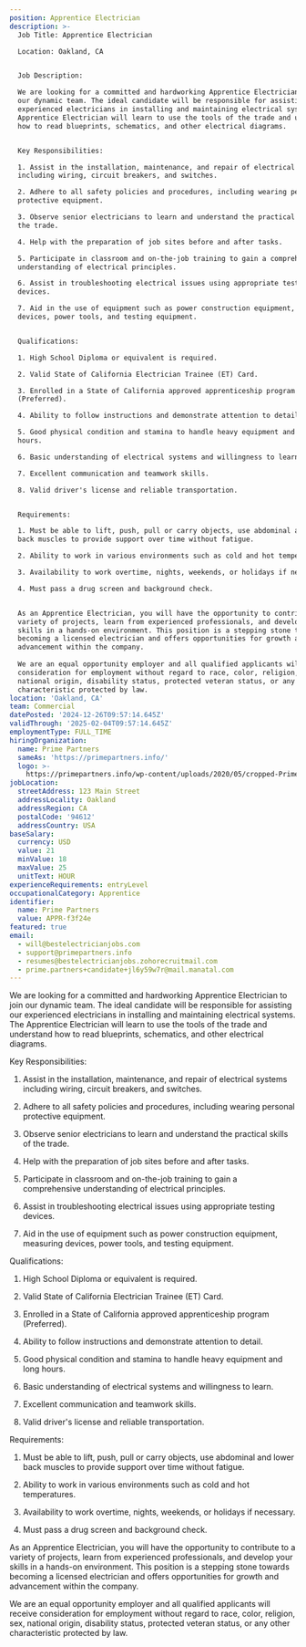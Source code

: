 ```yaml
---
position: Apprentice Electrician
description: >-
  Job Title: Apprentice Electrician

  Location: Oakland, CA


  Job Description:

  We are looking for a committed and hardworking Apprentice Electrician to join
  our dynamic team. The ideal candidate will be responsible for assisting our
  experienced electricians in installing and maintaining electrical systems. The
  Apprentice Electrician will learn to use the tools of the trade and understand
  how to read blueprints, schematics, and other electrical diagrams. 


  Key Responsibilities:

  1. Assist in the installation, maintenance, and repair of electrical systems
  including wiring, circuit breakers, and switches.

  2. Adhere to all safety policies and procedures, including wearing personal
  protective equipment.

  3. Observe senior electricians to learn and understand the practical skills of
  the trade.

  4. Help with the preparation of job sites before and after tasks.

  5. Participate in classroom and on-the-job training to gain a comprehensive
  understanding of electrical principles.

  6. Assist in troubleshooting electrical issues using appropriate testing
  devices.

  7. Aid in the use of equipment such as power construction equipment, measuring
  devices, power tools, and testing equipment.


  Qualifications:

  1. High School Diploma or equivalent is required.

  2. Valid State of California Electrician Trainee (ET) Card.

  3. Enrolled in a State of California approved apprenticeship program
  (Preferred).

  4. Ability to follow instructions and demonstrate attention to detail.

  5. Good physical condition and stamina to handle heavy equipment and long
  hours.

  6. Basic understanding of electrical systems and willingness to learn.

  7. Excellent communication and teamwork skills.

  8. Valid driver's license and reliable transportation.


  Requirements:

  1. Must be able to lift, push, pull or carry objects, use abdominal and lower
  back muscles to provide support over time without fatigue.

  2. Ability to work in various environments such as cold and hot temperatures.

  3. Availability to work overtime, nights, weekends, or holidays if necessary.

  4. Must pass a drug screen and background check.


  As an Apprentice Electrician, you will have the opportunity to contribute to a
  variety of projects, learn from experienced professionals, and develop your
  skills in a hands-on environment. This position is a stepping stone towards
  becoming a licensed electrician and offers opportunities for growth and
  advancement within the company.
   
  We are an equal opportunity employer and all qualified applicants will receive
  consideration for employment without regard to race, color, religion, sex,
  national origin, disability status, protected veteran status, or any other
  characteristic protected by law.
location: 'Oakland, CA'
team: Commercial
datePosted: '2024-12-26T09:57:14.645Z'
validThrough: '2025-02-04T09:57:14.645Z'
employmentType: FULL_TIME
hiringOrganization:
  name: Prime Partners
  sameAs: 'https://primepartners.info/'
  logo: >-
    https://primepartners.info/wp-content/uploads/2020/05/cropped-Prime-Partners-Logo-NO-BG-1-1.png
jobLocation:
  streetAddress: 123 Main Street
  addressLocality: Oakland
  addressRegion: CA
  postalCode: '94612'
  addressCountry: USA
baseSalary:
  currency: USD
  value: 21
  minValue: 18
  maxValue: 25
  unitText: HOUR
experienceRequirements: entryLevel
occupationalCategory: Apprentice
identifier:
  name: Prime Partners
  value: APPR-f3f24e
featured: true
email:
  - will@bestelectricianjobs.com
  - support@primepartners.info
  - resumes@bestelectricianjobs.zohorecruitmail.com
  - prime.partners+candidate+jl6y59w7r@mail.manatal.com
---
```


We are looking for a committed and hardworking Apprentice Electrician to join
  our dynamic team. The ideal candidate will be responsible for assisting our
  experienced electricians in installing and maintaining electrical systems. The
  Apprentice Electrician will learn to use the tools of the trade and understand
  how to read blueprints, schematics, and other electrical diagrams. 


  Key Responsibilities:

  1. Assist in the installation, maintenance, and repair of electrical systems
  including wiring, circuit breakers, and switches.

  2. Adhere to all safety policies and procedures, including wearing personal
  protective equipment.

  3. Observe senior electricians to learn and understand the practical skills of
  the trade.

  4. Help with the preparation of job sites before and after tasks.

  5. Participate in classroom and on-the-job training to gain a comprehensive
  understanding of electrical principles.

  6. Assist in troubleshooting electrical issues using appropriate testing
  devices.

  7. Aid in the use of equipment such as power construction equipment, measuring
  devices, power tools, and testing equipment.


  Qualifications:

  1. High School Diploma or equivalent is required.

  2. Valid State of California Electrician Trainee (ET) Card.

  3. Enrolled in a State of California approved apprenticeship program
  (Preferred).

  4. Ability to follow instructions and demonstrate attention to detail.

  5. Good physical condition and stamina to handle heavy equipment and long
  hours.

  6. Basic understanding of electrical systems and willingness to learn.

  7. Excellent communication and teamwork skills.

  8. Valid driver's license and reliable transportation.


  Requirements:

  1. Must be able to lift, push, pull or carry objects, use abdominal and lower
  back muscles to provide support over time without fatigue.

  2. Ability to work in various environments such as cold and hot temperatures.

  3. Availability to work overtime, nights, weekends, or holidays if necessary.

  4. Must pass a drug screen and background check.


  As an Apprentice Electrician, you will have the opportunity to contribute to a
  variety of projects, learn from experienced professionals, and develop your
  skills in a hands-on environment. This position is a stepping stone towards
  becoming a licensed electrician and offers opportunities for growth and
  advancement within the company.
   
  We are an equal opportunity employer and all qualified applicants will receive
  consideration for employment without regard to race, color, religion, sex,
  national origin, disability status, protected veteran status, or any other
  characteristic protected by law.
